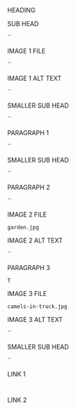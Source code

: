 HEADING



SUB HEAD

``

IMAGE 1 FILE

``

IMAGE 1 ALT TEXT

``

SMALLER SUB HEAD

``

PARAGRAPH 1

``

SMALLER SUB HEAD

``

PARAGRAPH 2

``

IMAGE 2 FILE

`garden.jpg`

IMAGE 2 ALT TEXT

``

PARAGRAPH 3

`T`

IMAGE 3 FILE

`camels-in-truck.jpg`

IMAGE 3 ALT TEXT

``

SMALLER SUB HEAD

``

LINK 1

``
``

LINK 2

``
``
